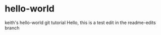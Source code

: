 # hello-world
keith's hello-world git tutorial
Hello, this is a test edit in the readme-edits branch
